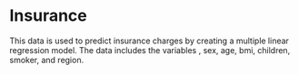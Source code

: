 # Insurance
This data is used to predict insurance charges by creating a multiple linear regression model. 
The data includes the variables , sex, age, bmi, children, smoker, and region. 
